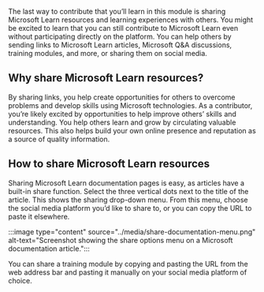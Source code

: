 The last way to contribute that you’ll learn in this module is sharing Microsoft Learn resources and learning experiences with others. You might be excited to learn that you can still contribute to Microsoft Learn even without participating directly on the platform. You can help others by sending links to Microsoft Learn articles, Microsoft Q&A discussions, training modules, and more, or sharing them on social media. 

## Why share Microsoft Learn resources?

By sharing links, you help create opportunities for others to overcome problems and develop skills using Microsoft technologies. As a contributor, you’re likely excited by opportunities to help improve others’ skills and understanding. You help others learn and grow by circulating valuable resources. This also helps build your own online presence and reputation as a source of quality information. 

## How to share Microsoft Learn resources

Sharing Microsoft Learn documentation pages is easy, as articles have a built-in share function. Select the three vertical dots next to the title of the article. This shows the sharing drop-down menu. From this menu, choose the social media platform you’d like to share to, or you can copy the URL to paste it elsewhere. 

:::image type="content" source="../media/share-documentation-menu.png" alt-text="Screenshot showing the share options menu on a Microsoft documentation article.":::

You can share a training module by copying and pasting the URL from the web address bar and pasting it manually on your social media platform of choice. 